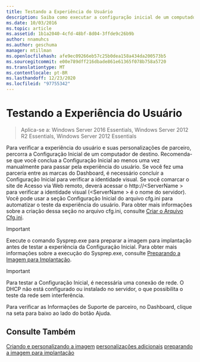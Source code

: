 ```yaml
---
title: Testando a Experiência do Usuário
description: Saiba como executar a configuração inicial de um computador de destino para verificar a experiência do cliente e verificar as personalizações do parceiro.
ms.date: 10/03/2016
ms.topic: article
ms.assetid: 1b1a2040-4cfd-48bf-8d04-3ffde9c26b9b
author: nnamuhcs
ms.author: geschuma
manager: mtillman
ms.openlocfilehash: afe9ec09266eb57c25b0dea158a434da200573b5
ms.sourcegitcommit: e00e789dff216dbade861e61365f078b758a5720
ms.translationtype: MT
ms.contentlocale: pt-BR
ms.lasthandoff: 12/23/2020
ms.locfileid: "97755342"
---
```

# <a name="testing-the-customer-experience"></a>Testando a Experiência do Usuário

>Aplica-se a: Windows Server 2016 Essentials, Windows Server 2012 R2 Essentials, Windows Server 2012 Essentials

Para verificar a experiência do usuário e suas personalizações de parceiro, percorra a Configuração Inicial de um computador de destino. Recomenda-se que você conclua a Configuração Inicial ao menos uma vez manualmente para passar pela experiência do usuário. Se você fez uma parceria entre as marcas do Dashboard, é necessário concluir a Configuração Inicial para verificar a identidade visual. Se você comarcar o site de Acesso via Web remoto, deverá acessar o http://<ServerName \> para verificar a identidade visual (<ServerName \> é o nome do servidor). Você pode usar a seção Configuração Inicial do arquivo cfg.ini para automatizar o teste da experiência do usuário. Para obter mais informações sobre a criação dessa seção no arquivo cfg.ini, consulte [Criar o Arquivo Cfg.ini](Create-the-Cfg.ini-File.md).

> [!IMPORTANT]
>  Execute o comando Sysprep.exe para preparar a imagem para implantação antes de testar a experiência da Configuração Inicial. Para obter mais informações sobre a execução do Sysprep.exe, consulte [Preparando a Imagem para Implantação](Preparing-the-Image-for-Deployment.md).

> [!IMPORTANT]
>  Para testar a Configuração Inicial, é necessária uma conexão de rede. O DHCP não está configurado ou instalado no servidor, o que possibilita o teste da rede sem interferência.

 Para verificar as Informações de Suporte de parceiro, no Dashboard, clique na seta para baixo ao lado do botão Ajuda.

## <a name="see-also"></a>Consulte Também
 [Criando e personalizando a imagem](Creating-and-Customizing-the-Image.md) [personalizações adicionais](Additional-Customizations.md) [preparando a imagem para implantação](Preparing-the-Image-for-Deployment.md)